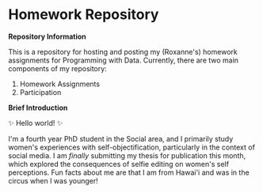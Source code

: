 <!-- Great work. Just a few comments below! -->

<!-- After you merge a branch back into master, delete the branch to keep your repository tidy. -->

# Homework Repository

**Repository Information**

This is a repository for hosting and posting my (Roxanne's) homework assignments for Programming with Data. Currently, there are two main components of my repository:

<!-- Put a blank line between paragraphs, headings, starts and ends of lists, etc., to ensure it formats correctly when rendered. -->

1. Homework Assignments
2. Participation

**Brief Introduction**

:sparkles: Hello world! :sparkles:

I'm a fourth year PhD student in the Social area, and I primarily study women's experiences with self-objectification, particularly in the context of social media. I am _finally_ submitting my thesis for publication this month, which explored the consequences of selfie editing on women's self perceptions. Fun facts about me are that I am from Hawai'i and was in the circus when I was younger!
